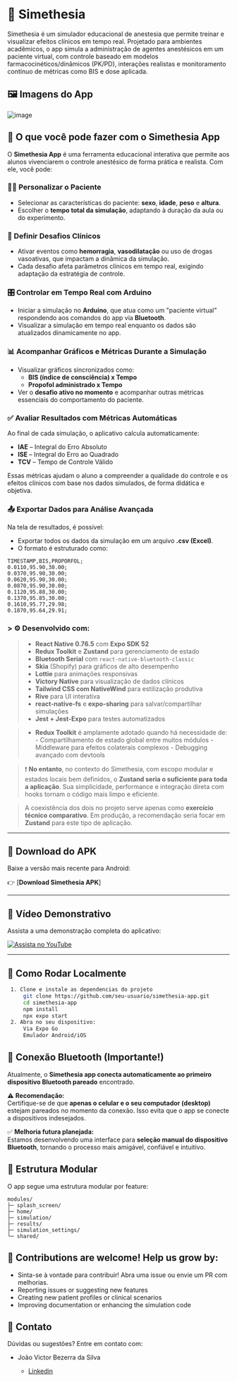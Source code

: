 # 🧠 Simethesia

Simethesia é um simulador educacional de anestesia que permite treinar e visualizar efeitos clínicos em tempo real. Projetado para ambientes acadêmicos, o app simula a administração de agentes anestésicos em um paciente virtual, com controle baseado em modelos farmacocinéticos/dinâmicos (PK/PD), interações realistas e monitoramento contínuo de métricas como BIS e dose aplicada.

## 🖼️ Imagens do App

![image](https://github.com/user-attachments/assets/afdf00ae-ea5c-4cc5-a9a5-6d260ba3519a)

## 🎯 O que você pode fazer com o Simethesia App

O **Simethesia App** é uma ferramenta educacional interativa que permite aos alunos vivenciarem o controle anestésico de forma prática e realista. Com ele, você pode:

### 👩‍⚕️ Personalizar o Paciente

- Selecionar as características do paciente: **sexo**, **idade**, **peso** e **altura**.
- Escolher o **tempo total da simulação**, adaptando à duração da aula ou do experimento.

### 🧪 Definir Desafios Clínicos

- Ativar eventos como **hemorragia**, **vasodilatação** ou uso de drogas vasoativas, que impactam a dinâmica da simulação.
- Cada desafio afeta parâmetros clínicos em tempo real, exigindo adaptação da estratégia de controle.

### 🎛️ Controlar em Tempo Real com Arduino

- Iniciar a simulação no **Arduino**, que atua como um "paciente virtual" respondendo aos comandos do app via **Bluetooth**.
- Visualizar a simulação em tempo real enquanto os dados são atualizados dinamicamente no app.

### 📊 Acompanhar Gráficos e Métricas Durante a Simulação

- Visualizar gráficos sincronizados como:
  - **BIS (índice de consciência) x Tempo**
  - **Propofol administrado x Tempo**
- Ver o **desafio ativo no momento** e acompanhar outras métricas essenciais do comportamento do paciente.

### ✅ Avaliar Resultados com Métricas Automáticas

Ao final de cada simulação, o aplicativo calcula automaticamente:

- **IAE** – Integral do Erro Absoluto
- **ISE** – Integral do Erro ao Quadrado
- **TCV** – Tempo de Controle Válido

Essas métricas ajudam o aluno a compreender a qualidade do controle e os efeitos clínicos com base nos dados simulados, de forma didática e objetiva.

### 📤 Exportar Dados para Análise Avançada

Na tela de resultados, é possível:

- Exportar todos os dados da simulação em um arquivo **.csv (Excel)**.
- O formato é estruturado como:

```
TIMESTAMP,BIS,PROPORFOL;
0.0110,95.90,30.00;
0.0370,95.90,30.00;
0.0620,95.90,30.00;
0.0870,95.90,30.00;
0.1120,95.88,30.00;
0.1370,95.85,30.00;
0.1610,95.77,29.98;
0.1870,95.64,29.91;
```

### > ⚙️ Desenvolvido com:
>   - **React Native 0.76.5** com **Expo SDK 52**
>   - **Redux Toolkit** e **Zustand** para gerenciamento de estado
>   - **Bluetooth Serial** com `react-native-bluetooth-classic`
>   - **Skia** (Shopify) para gráficos de alto desempenho
>   - **Lottie** para animações responsivas
>   - **Victory Native** para visualização de dados clínicos
>   - **Tailwind CSS com NativeWind** para estilização produtiva
>   - **Rive** para UI interativa
>   - **react-native-fs** e **expo-sharing** para salvar/compartilhar simulações
>   - **Jest + Jest-Expo** para testes automatizados

> - **Redux Toolkit** é amplamente adotado quando há necessidade de:
    - Compartilhamento de estado global entre muitos módulos
    - Middleware para efeitos colaterais complexos
    - Debugging avançado com devtools

> ❗ **No entanto**, no contexto do Simethesia, com escopo modular e estados locais bem definidos, o **Zustand seria o suficiente para toda a aplicação**. Sua simplicidade, performance e integração direta com hooks tornam o código mais limpo e eficiente.

> A coexistência dos dois no projeto serve apenas como **exercício técnico comparativo**. Em produção, a recomendação seria focar em **Zustand** para este tipo de aplicação.
---

## 📱 Download do APK

Baixe a versão mais recente para Android:

👉 [**Download Simethesia APK**]


---

## 🎥 Vídeo Demonstrativo

Assista a uma demonstração completa do aplicativo:

[![Assista no YouTube](https://img.youtube.com/vi/VIDEO_ID/0.jpg)](https://www.youtube.com/watch?v=VIDEO_ID)

---

## 🚀 Como Rodar Localmente

   ```bash
    1. Clone e instale as dependencias do projeto
        git clone https://github.com/seu-usuario/simethesia-app.git
        cd simethesia-app
        npm install
        npx expo start
    2. Abra no seu dispositivo:
        Via Expo Go
        Emulador Android/iOS
   ```

## 📡 Conexão Bluetooth (Importante!)

Atualmente, o **Simethesia app conecta automaticamente ao primeiro dispositivo Bluetooth pareado** encontrado.

⚠️ **Recomendação:**  
Certifique-se de que **apenas o celular e o seu computador (desktop)** estejam pareados no momento da conexão. Isso evita que o app se conecte a dispositivos indesejados.

✅ **Melhoria futura planejada:**  
Estamos desenvolvendo uma interface para **seleção manual do dispositivo Bluetooth**, tornando o processo mais amigável, confiável e intuitivo.

## 📂 Estrutura Modular

O app segue uma estrutura modular por feature:

```
modules/
├─ splash_screen/
├─ home/
├─ simulation/
├─ results/
├─ simulation_settings/
└─ shared/
```

## 🤝 Contributions are welcome! Help us grow by:
- Sinta-se à vontade para contribuir! Abra uma issue ou envie um PR com melhorias.
- Reporting issues or suggesting new features
- Creating new patient profiles or clinical scenarios
- Improving documentation or enhancing the simulation code


## 📧 Contato
Dúvidas ou sugestões? Entre em contato com:

- João Victor Bezerra da Silva

    - [Linkedin](www.linkedin.com/in/joaovictorbezerra-dev)



